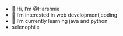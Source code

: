 - 👋 Hi, I’m @Harshnie
- 👀 I’m interested in web development,coding
- 🌱 I’m currently learning java and python
-  selenophile
  

<!---
Harshnie/Harshnie is a ✨ special ✨ repository because its `README.md` (this file) appears on your GitHub profile.
You can click the Preview link to take a look at your changes.
--->
